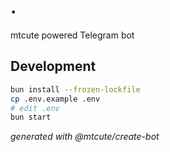 # .

mtcute powered Telegram bot

## Development

```bash
bun install --frozen-lockfile
cp .env.example .env 
# edit .env
bun start
```

*generated with @mtcute/create-bot*